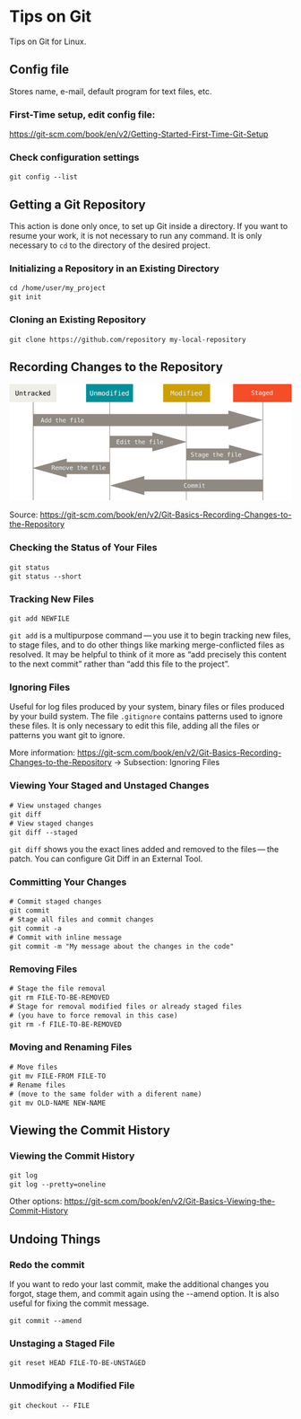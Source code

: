 # Tips on Git
Tips on Git for Linux.

## Config file
Stores name, e-mail, default program for text files, etc.

### First-Time setup, edit config file:
https://git-scm.com/book/en/v2/Getting-Started-First-Time-Git-Setup

### Check configuration settings
```shell
git config --list
```

## Getting a Git Repository
This action is done only once, to set up Git inside a directory. If you want to resume your work, it is not necessary to run any command. It is only necessary to `cd` to the directory of the desired project.

### Initializing a Repository in an Existing Directory
```shell
cd /home/user/my_project
git init
```

### Cloning an Existing Repository
```shell
git clone https://github.com/repository my-local-repository
```

## Recording Changes to the Repository
![lifecycle-git.png](https://github.com/giovanipollachini/git-github-tips/blob/master/git-tips/images/lifecycle-git.png)

Source: 
https://git-scm.com/book/en/v2/Git-Basics-Recording-Changes-to-the-Repository


### Checking the Status of Your Files
```shell
git status
git status --short
```

### Tracking New Files
```shell
git add NEWFILE
```
`git add` is a multipurpose command — you use it to begin tracking new files, to stage files, and to do other things like marking merge-conflicted files as resolved. It may be helpful to think of it more as “add precisely this content to the next commit” rather than “add this file to the project”.


### Ignoring Files

Useful for log files produced by your system, binary files or files produced by your build system. 
The file `.gitignore` contains patterns used to ignore these files. It is only necessary to edit this file, adding all the files or patterns you want git to ignore. 

More information: https://git-scm.com/book/en/v2/Git-Basics-Recording-Changes-to-the-Repository -> Subsection: Ignoring Files


### Viewing Your Staged and Unstaged Changes

```shell
# View unstaged changes
git diff
# View staged changes
git diff --staged
```
`git diff` shows you the exact lines added and removed to the files — the patch.
You can configure Git Diff in an External Tool.

### Committing Your Changes

```shell
# Commit staged changes
git commit
# Stage all files and commit changes
git commit -a
# Commit with inline message
git commit -m "My message about the changes in the code"
```

### Removing Files

```shell
# Stage the file removal 
git rm FILE-TO-BE-REMOVED
# Stage for removal modified files or already staged files
# (you have to force removal in this case)
git rm -f FILE-TO-BE-REMOVED
```

### Moving and Renaming Files

```shell
# Move files
git mv FILE-FROM FILE-TO
# Rename files
# (move to the same folder with a diferent name)
git mv OLD-NAME NEW-NAME
```

## Viewing the Commit History

### Viewing the Commit History
```shell
git log
git log --pretty=oneline
```

Other options: https://git-scm.com/book/en/v2/Git-Basics-Viewing-the-Commit-History

## Undoing Things

### Redo the commit

If you want to redo your last commit, make the additional changes you forgot, stage them, and commit again using the --amend option. It is also useful for fixing the commit message.

```shell
git commit --amend
```

### Unstaging a Staged File
```shell
git reset HEAD FILE-TO-BE-UNSTAGED
```

### Unmodifying a Modified File
```shell
git checkout -- FILE
```

